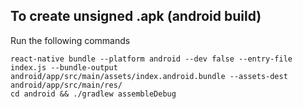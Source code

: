 ## To create unsigned .apk (android build)

Run the following commands

```
react-native bundle --platform android --dev false --entry-file index.js --bundle-output android/app/src/main/assets/index.android.bundle --assets-dest android/app/src/main/res/
cd android && ./gradlew assembleDebug
```
